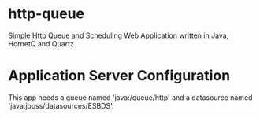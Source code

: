 http-queue
==========

Simple Http Queue and Scheduling Web Application written in Java, HornetQ and Quartz

Application Server Configuration
================================

This app needs a queue named 'java:/queue/http' and a datasource named 'java:jboss/datasources/ESBDS'.
